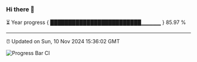 ### Hi there 👋

⏳ Year progress { █████████████████████████▁▁▁▁▁ } 85.97 %

---

⏰ Updated on Sun, 10 Nov 2024 15:36:02 GMT

![Progress Bar CI](https://github.com/IshwaranRudhara/GIT-ACTION/workflows/Progress%20Bar%20CI/badge.svg)
